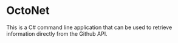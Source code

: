 ﻿# OctoNet

This is a C# command line application that can be used to retrieve information directly from the Github API.